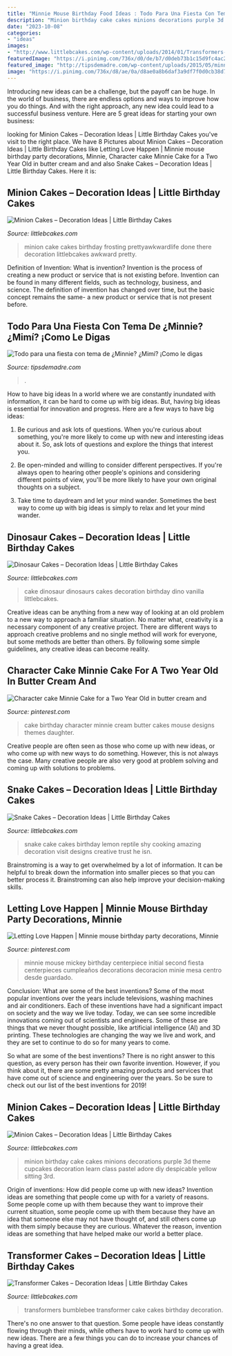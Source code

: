 ```yaml
---
title: "Minnie Mouse Birthday Food Ideas : Todo Para Una Fiesta Con Tema De ¿minnie? ¿mimí? ¡como Le Digas"
description: "Minion birthday cake cakes minions decorations purple 3d theme cupcakes decoration learn class pastel adore diy despicable yellow sitting 3rd"
date: "2023-10-08"
categories:
- "ideas"
images:
- "http://www.littlebcakes.com/wp-content/uploads/2014/01/Transformers-Bumblebee-Cake.jpg"
featuredImage: "https://i.pinimg.com/736x/d0/de/b7/d0deb73b1c15d9fc4ac2cc05c4244593.jpg"
featured_image: "http://tipsdemadre.com/wp-content/uploads/2015/05/minnie-pastel.jpg"
image: "https://i.pinimg.com/736x/d8/ae/0a/d8ae0a8b6daf3a9df7f0d0cb38d701e3--minnie-cake-minnie-mouse.jpg"
---
```



Introducing new ideas can be a challenge, but the payoff can be huge. In the world of business, there are endless options and ways to improve how you do things. And with the right approach, any new idea could lead to a successful business venture. Here are 5 great ideas for starting your own business: 

	

		
looking for Minion Cakes – Decoration Ideas | Little Birthday Cakes you've visit to the right place. We have 8 Pictures about Minion Cakes – Decoration Ideas | Little Birthday Cakes like Letting Love Happen | Minnie mouse birthday party decorations, Minnie, Character cake Minnie Cake for a Two Year Old in butter cream and and also Snake Cakes – Decoration Ideas | Little Birthday Cakes. Here it is:
		
    
## Minion Cakes – Decoration Ideas | Little Birthday Cakes

<img loading=lazy src="http://www.littlebcakes.com/wp-content/uploads/2014/02/Minion-Cake-Ideas.jpg" onerror="this.onerror=null;this.src='https://tse1.mm.bing.net/th?id=OIP.oI47qwO3v5z863hIs7fdjQHaJ4&amp;pid=15.1';" alt="Minion Cakes – Decoration Ideas | Little Birthday Cakes">

_Source: littlebcakes.com_

>minion cake cakes birthday frosting prettyawkwardlife done there decoration littlebcakes awkward pretty. 

	

Definition of Invention: What is invention?
Invention is the process of creating a new product or service that is not existing before. Invention can be found in many different fields, such as technology, business, and science. The definition of invention has changed over time, but the basic concept remains the same- a new product or service that is not present before.

    
## Todo Para Una Fiesta Con Tema De ¿Minnie? ¿Mimí? ¡Como Le Digas

<img loading=lazy src="http://tipsdemadre.com/wp-content/uploads/2015/05/minnie-pastel.jpg" onerror="this.onerror=null;this.src='https://tse3.mm.bing.net/th?id=OIP.YMZvHJo4wJstZQRqiyFweQHaKb&amp;pid=15.1';" alt="Todo para una fiesta con tema de ¿Minnie? ¿Mimí? ¡Como le digas">

_Source: tipsdemadre.com_

>. 

	

How to have big ideas
In a world where we are constantly inundated with information, it can be hard to come up with big ideas. But, having big ideas is essential for innovation and progress. Here are a few ways to have big ideas:
1) Be curious and ask lots of questions. When you're curious about something, you're more likely to come up with new and interesting ideas about it. So, ask lots of questions and explore the things that interest you.

2) Be open-minded and willing to consider different perspectives. If you're always open to hearing other people's opinions and considering different points of view, you'll be more likely to have your own original thoughts on a subject.

3) Take time to daydream and let your mind wander. Sometimes the best way to come up with big ideas is simply to relax and let your mind wander.

    
## Dinosaur Cakes – Decoration Ideas | Little Birthday Cakes

<img loading=lazy src="http://www.littlebcakes.com/wp-content/uploads/2013/08/Dinosaurs-Cake.jpg" onerror="this.onerror=null;this.src='https://tse3.mm.bing.net/th?id=OIP.Nxhftm_HI0-gY88QRBSKhQHaGf&amp;pid=15.1';" alt="Dinosaur Cakes – Decoration Ideas | Little Birthday Cakes">

_Source: littlebcakes.com_

>cake dinosaur dinosaurs cakes decoration birthday dino vanilla littlebcakes. 

	

Creative ideas can be anything from a new way of looking at an old problem to a new way to approach a familiar situation. No matter what, creativity is a necessary component of any creative project. There are different ways to approach creative problems and no single method will work for everyone, but some methods are better than others. By following some simple guidelines, any creative ideas can become reality.

    
## Character Cake Minnie Cake For A Two Year Old In Butter Cream And

<img loading=lazy src="https://i.pinimg.com/736x/d8/ae/0a/d8ae0a8b6daf3a9df7f0d0cb38d701e3--minnie-cake-minnie-mouse.jpg" onerror="this.onerror=null;this.src='https://tse4.mm.bing.net/th?id=OIP.8YK7UxogWi4Zr3-Slr6iKwHaLR&amp;pid=15.1';" alt="Character cake Minnie Cake for a Two Year Old in butter cream and">

_Source: pinterest.com_

>cake birthday character minnie cream butter cakes mouse designs themes daughter. 

	

Creative people are often seen as those who come up with new ideas, or who come up with new ways to do something. However, this is not always the case. Many creative people are also very good at problem solving and coming up with solutions to problems.

    
## Snake Cakes – Decoration Ideas | Little Birthday Cakes

<img loading=lazy src="http://www.littlebcakes.com/wp-content/uploads/2013/08/Snake-Cake-Pics.jpg" onerror="this.onerror=null;this.src='https://tse1.mm.bing.net/th?id=OIP.hdQZ6ztwW4btzSbcK2AAnQHaI_&amp;pid=15.1';" alt="Snake Cakes – Decoration Ideas | Little Birthday Cakes">

_Source: littlebcakes.com_

>snake cake cakes birthday lemon reptile shy cooking amazing decoration visit designs creative trust he isn. 

	

Brainstroming is a way to get overwhelmed by a lot of information. It can be helpful to break down the information into smaller pieces so that you can better process it. Brainstroming can also help improve your decision-making skills.

    
## Letting Love Happen | Minnie Mouse Birthday Party Decorations, Minnie

<img loading=lazy src="https://i.pinimg.com/736x/d0/de/b7/d0deb73b1c15d9fc4ac2cc05c4244593.jpg" onerror="this.onerror=null;this.src='https://tse1.mm.bing.net/th?id=OIP.7xDhaCUJzVyNan5S70TT-gHaNK&amp;pid=15.1';" alt="Letting Love Happen | Minnie mouse birthday party decorations, Minnie">

_Source: pinterest.com_

>minnie mouse mickey birthday centerpiece initial second fiesta centerpieces cumpleaños decorations decoracion minie mesa centro desde guardado. 

	

Conclusion: What are some of the best inventions?
Some of the most popular inventions over the years include televisions, washing machines and air conditioners. Each of these inventions have had a significant impact on society and the way we live today. 
Today, we can see some incredible innovations coming out of scientists and engineers. Some of these are things that we never thought possible, like artificial intelligence (AI) and 3D printing. These technologies are changing the way we live and work, and they are set to continue to do so for many years to come. 

So what are some of the best inventions? There is no right answer to this question, as every person has their own favorite invention. However, if you think about it, there are some pretty amazing products and services that have come out of science and engineering over the years. So be sure to check out our list of the best inventions for 2019!

    
## Minion Cakes – Decoration Ideas | Little Birthday Cakes

<img loading=lazy src="http://www.littlebcakes.com/wp-content/uploads/2014/02/Minion-Cake.jpg" onerror="this.onerror=null;this.src='https://tse1.mm.bing.net/th?id=OIP.VbXR6RYviWBmh6kBs5nCUwHaKo&amp;pid=15.1';" alt="Minion Cakes – Decoration Ideas | Little Birthday Cakes">

_Source: littlebcakes.com_

>minion birthday cake cakes minions decorations purple 3d theme cupcakes decoration learn class pastel adore diy despicable yellow sitting 3rd. 

	

Origin of inventions: How did people come up with new ideas?
Invention ideas are something that people come up with for a variety of reasons. Some people come up with them because they want to improve their current situation, some people come up with them because they have an idea that someone else may not have thought of, and still others come up with them simply because they are curious. Whatever the reason, invention ideas are something that have helped make our world a better place.

    
## Transformer Cakes – Decoration Ideas | Little Birthday Cakes

<img loading=lazy src="http://www.littlebcakes.com/wp-content/uploads/2014/01/Transformers-Bumblebee-Cake.jpg" onerror="this.onerror=null;this.src='https://tse2.mm.bing.net/th?id=OIP.GEli4pDwXEcfYjb302mbVgHaJ2&amp;pid=15.1';" alt="Transformer Cakes – Decoration Ideas | Little Birthday Cakes">

_Source: littlebcakes.com_

>transformers bumblebee transformer cake cakes birthday decoration. 

	

There's no one answer to that question. Some people have ideas constantly flowing through their minds, while others have to work hard to come up with new ideas. There are a few things you can do to increase your chances of having a great idea.

